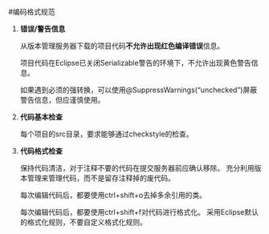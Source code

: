 #编码格式规范
1.	**错误/警告信息**

	从版本管理服务器下载的项目代码**不允许出现红色编译错误**信息。
	
	项目代码在Eclipse已关闭Serializable警告的环境下，不允许出现黄色警告信息。
	
	如果遇到必须的强转换，可以使用@SuppressWarnings(“unchecked”)屏蔽警告信息，但应谨慎使用。
2.	**代码基本检查**

	每个项目的src目录，要求能够通过checkstyle的检查。

3.	**代码格式检查**

	保持代码清洁，对于注释不要的代码在提交服务器前应确认移除。
	充分利用版本管理来管理代码，而不是留存注释掉的废代码。
	
	每次编辑代码后，都要使用ctrl+shift+o去掉多余引用的类。
	
	每次编辑代码后，都要使用ctrl+shift+f对代码进行格式化。
	采用Eclipse默认的格式化规则，不要自定义格式化规则。